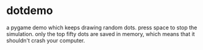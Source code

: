 # dotdemo
a pygame demo which keeps drawing random dots.
press space to stop the simulation.
only the top fifty dots are saved in memory, which means that it shouldn't crash your computer.

